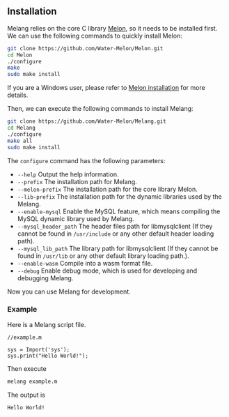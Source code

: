 ## Installation



Melang relies on the core C library [Melon](https://github.com/Water-Melon/Melon), so it needs to be installed first. We can use the following commands to quickly install Melon:

```bash
git clone https://github.com/Water-Melon/Melon.git
cd Melon
./configure
make
sudo make install
```

If you are a Windows user, please refer to [Melon installation](http://doc.melonc.io/en/install.html) for more details.



Then, we can execute the following commands to install Melang:

```bash
git clone https://github.com/Water-Melon/Melang.git
cd Melang
./configure
make all
sudo make install
```

The `configure` command has the following parameters:

- `--help` Output the help information.
- `--prefix` The installation path for Melang.
- `--melon-prefix` The installation path for the core library Melon.
- `--lib-prefix` The installation path for the dynamic libraries used by the Melang.
- `--enable-mysql` Enable the MySQL feature, which means compiling the MySQL dynamic library used by Melang.
- `--mysql_header_path` The header files path for libmysqlclient (If they cannot be found in `/usr/include` or any other default header loading path).
- `--mysql_lib_path` The library path for libmysqlclient (If they cannot be found in `/usr/lib` or any other default library loading path.).
- `--enable-wasm` Compile into a wasm format file.
- `--debug` Enable debug mode, which is used for developing and debugging Melang.



Now you can use Melang for development.

### Example

Here is a Melang script file.

```
//example.m

sys = Import('sys');
sys.print("Hello World!");
```

Then execute

```bash
melang example.m
```

The output is

```
Hello World!
```

